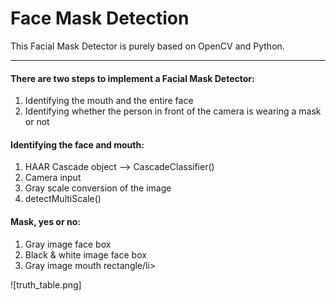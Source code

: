 # Face Mask Detection
This Facial Mask Detector is purely based on OpenCV and Python. 
<hr>
<h4>There are two steps to implement a Facial Mask Detector:</h4>
<ol>
  <li>Identifying the mouth and the entire face</li>
  <li>Identifying whether the person in front of the camera is wearing a mask or not</li>
</ol>

<h4>Identifying the face and mouth:</h4>
<ol>
  <li>HAAR Cascade object --> CascadeClassifier()</li>
  <li>Camera input</li>
  <li>Gray scale conversion of the image</li>
  <li>detectMultiScale()</li>
</ol>

<h4>Mask, yes or no:</h4>
<ol>
  <li>Gray image face box</li>
  <li>Black & white image face box</li>
  <li>Gray image mouth rectangle/li>
</ol>

![truth_table.png]

